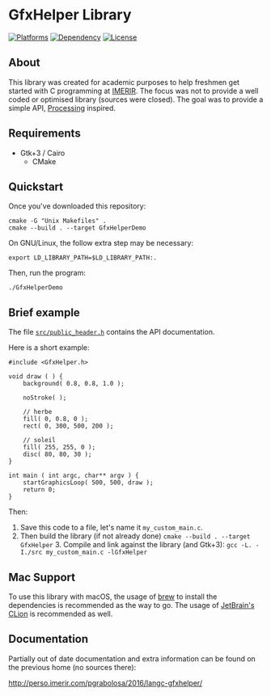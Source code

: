 # GfxHelper Library

[![Platforms](https://img.shields.io/badge/platforms-Linux%20%7C%20Mac-lightgrey.svg?style=plastic)]() [![Dependency](https://img.shields.io/badge/dependency-Gtk%2B3-red.svg?style=plastic)](https://www.gtk.org/) [![License](https://img.shields.io/badge/license-GPLv3-blue.svg?style=plastic)](http://www.gnu.org/licenses/)

## About

This library was created for academic purposes to help freshmen get started with C programming at [IMERIR](https://www.imerir.com/). The focus was not to provide a well coded or optimised library (sources were closed). The goal was to provide a simple API, [Processing](https://processing.org) inspired.

## Requirements

   * Gtk+3 / Cairo
	 * CMake


## Quickstart 

Once you've downloaded this repository:

```
cmake -G "Unix Makefiles" .
cmake --build . --target GfxHelperDemo
```

On GNU/Linux, the follow extra step may be necessary:

```
export LD_LIBRARY_PATH=$LD_LIBRARY_PATH:.
```

Then, run the program:

```
./GfxHelperDemo
```


## Brief example

The file [`src/public_header.h`](https://github.com/pgrabolosa/gfxhelper/blob/master/src/public_header.h) contains the API documentation.

Here is a short example:

    #include <GfxHelper.h>

    void draw ( ) {
    	background( 0.8, 0.8, 1.0 );
	
    	noStroke( );
	
    	// herbe
    	fill( 0, 0.8, 0 );
    	rect( 0, 300, 500, 200 );
	
    	// soleil
    	fill( 255, 255, 0 );
    	disc( 80, 80, 30 );
    }

    int main ( int argc, char** argv ) {
    	startGraphicsLoop( 500, 500, draw );
    	return 0;
    }  


Then:

  1. Save this code to a file, let's name it `my_custom_main.c`.
  2. Then build the library (if not already done) `cmake --build . --target GfxHelper`
	3. Compile and link against the library (and Gtk+3): `gcc -L. -I./src my_custom_main.c -lGfxHelper`

## Mac Support

To use this library with macOS, the usage of [brew](https://brew.sh/) to install the dependencies is recommended as the way to go. The usage of [JetBrain's CLion](https://www.jetbrains.com/clion/) is recommended as well.

## Documentation

Partially out of date documentation and extra information can be found on the previous home (no sources there): 

http://perso.imerir.com/pgrabolosa/2016/langc-gfxhelper/
